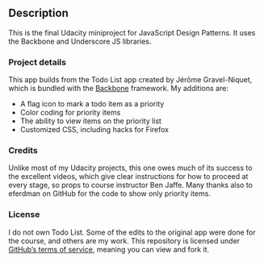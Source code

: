 ## Description

This is the final Udacity miniproject for JavaScript Design Patterns. It uses the Backbone and Underscore JS libraries.

### Project details

This app builds from the Todo List app created by Jérôme Gravel-Niquet, which is bundled with the [Backbone](http://backbonejs.org/#examples) framework. My additions are:
- A flag icon to mark a todo item as a priority
- Color coding for priority items
- The ability to view items on the priority list
- Customized CSS, including hacks for Firefox

### Credits

Unlike most of my Udacity projects, this one owes much of its success to the excellent videos, which give clear instructions for how to proceed at every stage, so props to course instructor Ben Jaffe. Many thanks also to eferdman on GitHub for the code to show only priority items.

### License

I do not own Todo List. Some of the edits to the original app were done for the course, and others are my work. This repository is licensed under [GitHub’s terms of service](https://help.github.com/articles/github-terms-of-service/), meaning you can view and fork it.